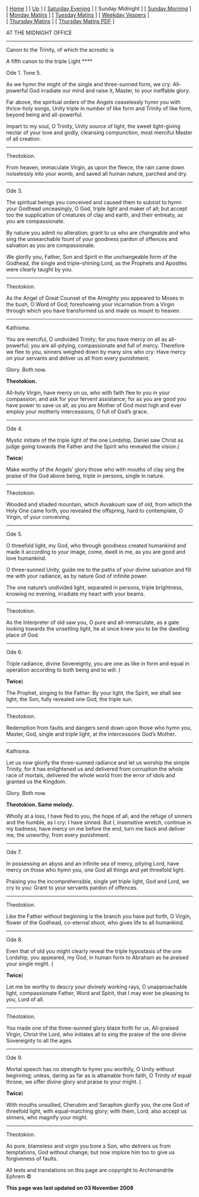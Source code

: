 \[ [Home](index.md) \] \[ [Up](tone5.md) \] \[ [Saturday Evening](sat5ec.md) \] \[ Sunday Midnight \] \[ [Sunday Morning](sun5mc.md) \] \[ [Monday Matins](monday_matins4.md) \] \[ [Tuesday Matins](tuesday_matins4.md) \] \[ [Weekday Vespers](weekday_vespers4.md) \] \[ [Thursday Matins](thursday_matins5.md) \] \[ [Thursday Matins PDF](Thursday%20Matins%20PDF.md) \]

AT THE MIDNIGHT OFFICE

****

Canon to the Trinity, of which the acrostic is

A fifth canon to the triple Light ****

Ode 1. Tone 5.

As we hymn the might of the single and three-sunned form, we cry: All-powerful God irradiate our mind and raise it, Master, to your ineffable glory.

Far above, the spiritual orders of the Angels ceaselessly hymn you with thrice-holy songs, Unity triple in number of like form and Trinity of like form, beyond being and all-powerful.

Impart to my soul, O Trinity, Unity source of light, the sweet light-giving nectar of your love and godly, cleansing compunction, most merciful Master of all creation.

****

Theotokion.

From heaven, immaculate Virgin, as upon the fleece, the rain came down noiselessly into your womb, and saved all human nature, parched and dry.

****

Ode 3.

The spiritual beings you conceived and caused them to subsist to hymn your Godhead unceasingly, O God, triple light and maker of all; but accept too the supplication of creatures of clay and earth, and their entreaty, as you are compassionate.

By nature you admit no alteration; grant to us who are changeable and who sing the unsearchable fount of your goodness pardon of offences and salvation as you are compassionate.

We glorify you, Father, Son and Spirit in the unchangeable form of the Godhead, the single and triple-shining Lord, as the Prophets and Apostles were clearly taught by you.

****

Theotokion.

As the Angel of Great Counsel of the Almighty you appeared to Moses in the bush, O Word of God; foreshowing your incarnation from a Virgin through which you have transformed us and made us mount to heaven.

****

Kathisma.

You are merciful, O undivided Trinity; for you have mercy on all as all-powerful; you are all-pitying, compassionate and full of mercy. Therefore we flee to you, sinners weighed down by many sins who cry: Have mercy on your servants and deliver us all from every punishment.

Glory. Both now.

**Theotokion.**

All-holy Virgin, have mercy on us, who with faith flee to you in your compassion, and ask for your fervent assistance; for as you are good you have power to save us all, as you are Mother of God most high and ever employ your motherly intercessions, O full of God’s grace.

****

Ode 4.

Mystic initiate of the triple light of the one Lordship, Daniel saw Christ as judge going towards the Father and the Spirit who revealed the vision.(

**Twice**)

Make worthy of the Angels’ glory those who with mouths of clay sing the praise of the God above being, triple in persons, single in nature.

****

Theotokion.

Wooded and shaded mountain, which Avvakoum saw of old, from which the Holy One came forth, you revealed the offspring, hard to contemplate, O Virgin, of your conceiving.

****

Ode 5.

O threefold light, my God, who through goodness created humankind and made it according to your image, come, dwell in me, as you are good and love humankind.

O three-sunned Unity, guide me to the paths of your divine salvation and fill me with your radiance, as by nature God of infinite power.

The one nature’s undivided light, separated in persons, triple brightness, knowing no evening, irradiate my heart with your beams.

****

Theotokion.

As the Interpreter of old saw you, O pure and all-immaculate, as a gate looking towards the unsetting light, he at once knew you to be the dwelling place of God.

****

Ode 6.

Triple radiance, divine Sovereignty, you are one as like in form and equal in operation according to both being and to will. (

**Twice**)

The Prophet, singing to the Father: By your light, the Spirit, we shall see light, the Son, fully revealed one God, the triple sun.

****

Theotokion.

Redemption from faults and dangers send down upon those who hymn you, Master, God, single and triple light, at the intercessions God’s Mother.

****

Kathisma.

Let us now glorify the three-sunned radiance and let us worship the simple Trinity, for it has enlightened us and delivered from corruption the whole race of mortals, delivered the whole world from the error of idols and granted us the Kingdom.

Glory. Both now.

**Theotokion. Same melody.**

Wholly at a loss, I have fled to you, the hope of all, and the refuge of sinners and the humble, as I cry: I have sinned. But I, insensitive wretch, continue in my badness; have mercy on me before the end, turn me back and deliver me, the unworthy, from every punishment.

****

Ode 7.

In possessing an abyss and an infinite sea of mercy, pitying Lord, have mercy on those who hymn you, one God all things and yet threefold light.

Praising you the incomprehensible, single yet triple light, God and Lord, we cry to you: Grant to your servants pardon of offences.

****

Theotokion.

Like the Father without beginning is the branch you have put forth, O Virgin, flower of the Godhead, co-eternal shoot, who gives life to all humankind.

****

Ode 8.

Even that of old you might clearly reveal the triple hypostasis of the one Lordship, you appeared, my God, in human form to Abraham as he praised your single might. (

**Twice**)

Let me be worthy to descry your divinely working rays, O unapproachable light, compassionate Father, Word and Spirit, that I may ever be pleasing to you, Lord of all.

****

Theotokion.

You made one of the three-sunned glory blaze forth for us, All-praised Virgin, Christ the Lord, who initiates all to sing the praise of the one divine Sovereignty to all the ages.

****

Ode 9.

Mortal speech has no strength to hymn you worthily, O Unity without beginning; unless, daring as far as is attainable from faith, O Trinity of equal throne, we offer divine glory and praise to your might. (

**Twice**)

With mouths unsullied, Cherubim and Seraphim glorify you, the one God of threefold light, with equal-matching glory; with them, Lord, also accept us sinners, who magnify your might.

****

Theotokion.

As pure, blameless and virgin you bore a Son, who delivers us from temptations, God without change; but now implore him too to give us forgiveness of faults.

All texts and translations on this page are copyright to
Archimandrite Ephrem ©

**This page was last updated on 03 November 2008**
